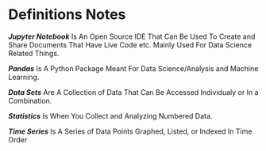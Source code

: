 # Definitions Notes

***Jupyter Notebook*** Is An Open Source IDE That Can Be Used To Create and Share Documents That Have Live Code etc. Mainly Used For Data Science Related Things.  

***Pandas*** Is A Python Package Meant For Data Science/Analysis and Machine Learning.

***Data Sets*** Are A Collection of Data That Can Be Accessed Individualy or In a Combination.

***Statistics*** Is When You Collect and Analyzing Numbered Data.

***Time Series*** Is A Series of Data Points Graphed, Listed, or Indexed In Time Order  

